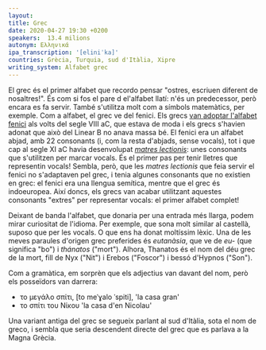 ```yaml
---
layout:
title: Grec
date: 2020-04-27 19:30 +0200
speakers:  13.4 milions
autonym: Ελληνικά
ipa_transcription: '[eliniˈka]'
countries: Grècia, Turquia, sud d'Itàlia, Xipre
writing_system: Alfabet grec
---
```


El grec és el primer alfabet que recordo pensar "ostres, escriuen diferent de nosaltres!". És com si fos el pare d el'alfabet llatí: n'és un predecessor, però encara es fa servir. També s'utilitza molt com a símbols matemàtics, per exemple. Com a alfabet, el grec ve del fenici. Els grecs [van adoptar l'alfabet fenici][history-greek-alphabet] als volts del segle VIII aC, que estava de moda i els grecs s'havien adonat que això del Linear B no anava massa bé. El fenici era un alfabet abjad, amb 22 consonants (i, com la resta d'abjads, sense vocals), tot i que cap al segle XI aC havia desenvolupat [*matres lectionis*][matres-lectionis]: unes consonants que s'utilitzen per marcar vocals. És el primer pas per tenir lletres que representin vocals! Sembla, però, que les *matres lectionis* que feia servir el fenici no s'adaptaven pel grec, i tenia algunes consonants que no existien en grec: el fenici era una llengua semítica, mentre que el grec és indoeuropea. Així doncs, els grecs van acabar utilitzant aquestes consonants "extres" per representar vocals: el primer alfabet complet!

Deixant de banda l'alfabet, que donaria per una entrada més llarga, podem mirar curiositat de l'idioma. Per exemple, que sona molt similar al castellà, suposo que per les vocals. O que ens ha donat moltíssim lèxic. Una de les meves paraules d'origen grec preferides és *eutanàsia*, que ve de *eu-* (que significa "bo") i *thánatos* ("mort"). Alhora, Thanatos és el nom del déu grec de la mort, fill de Nyx ("Nit") i Erebos ("Foscor") i bessó d'Hypnos ("Son").

Com a gramàtica, em sorprèn que els adjectius van davant del nom, però els posseïdors van darrera:

- το μεγάλο σπίτι, [to meˈɣalo ˈspiti], 'la casa gran'
- το σπίτι του Νίκου 'la casa d'en Nicolau'

Una variant antiga del grec se segueix parlant al sud d'Itàlia, sota el nom de greco, i sembla que seria descendent directe del grec que es parlava a la Magna Grècia.

[matres-lectionis]: https://www.wikiwand.com/en/Mater_lectionis
[history-greek-alphabet]: https://www.wikiwand.com/en/History_of_the_Greek_alphabet
